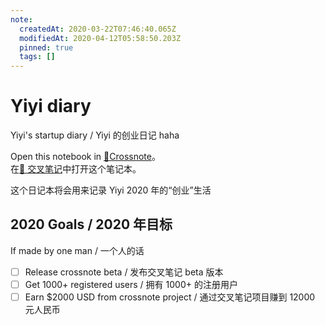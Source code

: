 ```yaml
---
note:
  createdAt: 2020-03-22T07:46:40.065Z
  modifiedAt: 2020-04-12T05:58:50.203Z
  pinned: true
  tags: []
---
```


# Yiyi diary

<!-- @crossnote.comment "id":"b77d0e66-fc28-47b9-8888-10624a6ebce1" -->

Yiyi's startup diary / Yiyi 的创业日记 haha

Open this notebook in [📕Crossnote](https://crossnote.app/?repo=https%3A%2F%2Fgithub.com%2Fshd101wyy%2Fyiyi-diary.git&branch=master&filePath=README.md)。  
在[📕 交叉笔记](https://crossnote.app/?repo=https%3A%2F%2Fgithub.com%2Fshd101wyy%2Fyiyi-diary.git&branch=master&filePath=README.md)中打开这个笔记本。

这个日记本将会用来记录 Yiyi 2020 年的“创业”生活

## 2020 Goals / 2020 年目标

If made by one man / 一个人的话

- [ ] Release crossnote beta / 发布交叉笔记 beta 版本
- [ ] Get 1000+ registered users / 拥有 1000+ 的注册用户
- [ ] Earn \$2000 USD from crossnote project / 通过交叉笔记项目赚到 12000 元人民币
